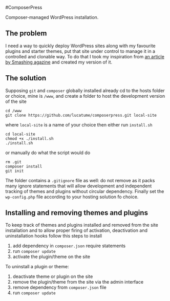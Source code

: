 #ComposerPress

Composer-managed WordPress installation.

## The problem
I need a way to quickly deploy WordPress sites along with my favourite plugins and starter themes, put that site under control to manage it in a controlled and clonable way. To do that I took my inspiration from [an article by Smashing agazine](http://www.smashingmagazine.com/2014/03/07/better-dependency-management-team-based-wordpress-projects-composer/) and created my version of it.

## The solution
Supposing <code>git</code> and <code>composer</code> globally installed already cd to the hosts folder or choice, mine is <code>/www</code>, and create a folder to host the development version of the site
    
    cd /www
    git clone https://github.com/lucatume/composerpress.git local-site

where <code>local-site</code> is a name of your choice then either run <code>install.sh</code>
    
    cd local-site
    chmod +x ./install.sh
    ./install.sh

or manually do what the script would do
    
    rm .git
    composer install
    git init

The folder contains a <code>.gitignore</code> file as well: do not remove as it packs many ignore statements that will allow development and independent tracking of themes and plugins without circular dependency.
Finally set the <code>wp-config.php</code> file according to your hosting solution fo choice.

## Installing and removing themes and plugins
To keep track of themes and plugins installed and removed from the site installation and to allow proper firing of activation, deactivation and uninstallation hooks follow this steps to install

1. add dependency in <code>composer.json</code> require statements
2. run <code>composer update</code>
3. activate the plugin/theme on the site

To uninstall a plugin or theme:

1. deactivate theme or plugin on the site
2. remove the plugin/theme from the site via the admin interface
3. remove dependency from <code>composer.json</code> file
4. run <code>composer update</code>
